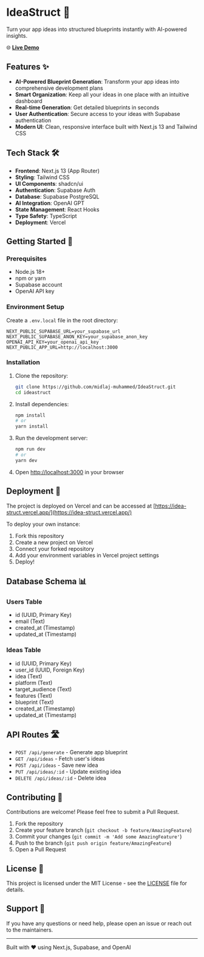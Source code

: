 # IdeaStruct 🚀

Turn your app ideas into structured blueprints instantly with AI-powered insights.

🌐 **[Live Demo](https://idea-struct.vercel.app/)**

## Features ✨

- **AI-Powered Blueprint Generation**: Transform your app ideas into comprehensive development plans
- **Smart Organization**: Keep all your ideas in one place with an intuitive dashboard
- **Real-time Generation**: Get detailed blueprints in seconds
- **User Authentication**: Secure access to your ideas with Supabase authentication
- **Modern UI**: Clean, responsive interface built with Next.js 13 and Tailwind CSS

## Tech Stack 🛠️

- **Frontend**: Next.js 13 (App Router)
- **Styling**: Tailwind CSS
- **UI Components**: shadcn/ui
- **Authentication**: Supabase Auth
- **Database**: Supabase PostgreSQL
- **AI Integration**: OpenAI GPT
- **State Management**: React Hooks
- **Type Safety**: TypeScript
- **Deployment**: Vercel

## Getting Started 🌟

### Prerequisites

- Node.js 18+ 
- npm or yarn
- Supabase account
- OpenAI API key

### Environment Setup

Create a `.env.local` file in the root directory:

```env
NEXT_PUBLIC_SUPABASE_URL=your_supabase_url
NEXT_PUBLIC_SUPABASE_ANON_KEY=your_supabase_anon_key
OPENAI_API_KEY=your_openai_api_key
NEXT_PUBLIC_APP_URL=http://localhost:3000
```

### Installation

1. Clone the repository:
   ```bash
   git clone https://github.com/midlaj-muhammed/IdeaStruct.git
   cd ideastruct
   ```

2. Install dependencies:
   ```bash
   npm install
   # or
   yarn install
   ```

3. Run the development server:
   ```bash
   npm run dev
   # or
   yarn dev
   ```

4. Open [http://localhost:3000](http://localhost:3000) in your browser

## Deployment 🚀

The project is deployed on Vercel and can be accessed at [https://idea-struct.vercel.app/](https://idea-struct.vercel.app/)

To deploy your own instance:

1. Fork this repository
2. Create a new project on Vercel
3. Connect your forked repository
4. Add your environment variables in Vercel project settings
5. Deploy!

## Database Schema 📊

### Users Table
- id (UUID, Primary Key)
- email (Text)
- created_at (Timestamp)
- updated_at (Timestamp)

### Ideas Table
- id (UUID, Primary Key)
- user_id (UUID, Foreign Key)
- idea (Text)
- platform (Text)
- target_audience (Text)
- features (Text)
- blueprint (Text)
- created_at (Timestamp)
- updated_at (Timestamp)

## API Routes 🛣️

- `POST /api/generate` - Generate app blueprint
- `GET /api/ideas` - Fetch user's ideas
- `POST /api/ideas` - Save new idea
- `PUT /api/ideas/:id` - Update existing idea
- `DELETE /api/ideas/:id` - Delete idea

## Contributing 🤝

Contributions are welcome! Please feel free to submit a Pull Request.

1. Fork the repository
2. Create your feature branch (`git checkout -b feature/AmazingFeature`)
3. Commit your changes (`git commit -m 'Add some AmazingFeature'`)
4. Push to the branch (`git push origin feature/AmazingFeature`)
5. Open a Pull Request

## License 📝

This project is licensed under the MIT License - see the [LICENSE](LICENSE) file for details.

## Support 💬

If you have any questions or need help, please open an issue or reach out to the maintainers.

---

Built with ❤️ using Next.js, Supabase, and OpenAI
